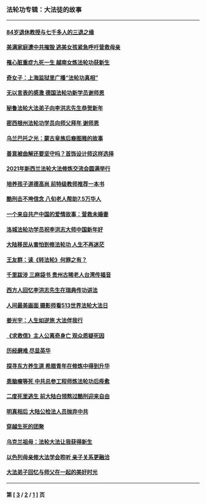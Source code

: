 ### 法轮功专辑：大法徒的故事
---
#### [84岁退休教授与七千多人的三退之缘](../../pages/nf1147481/n13796650.md?11170430) 
#### [美满家庭遭中共摧毁 逃美女孩紧急呼吁营救母亲](../../pages/nf1147481/n13792859.md?11170430) 
#### [罹心脏重症九死一生 越南女炼法轮功获新生](../../pages/nf1147481/n13732766.md?11170430) 
#### [奇女子：上海监狱里广播“法轮功真相”](../../pages/nf1147481/n13726443.md?11170430) 
#### [无以言表的感激 德国法轮功新学员谢师恩](../../pages/nf1147481/n13543790.md?11170430) 
#### [秘鲁法轮大法弟子向李洪志先生恭贺新年](../../pages/nf1147481/n13540182.md?11170430) 
#### [密西根州法轮功学员向师父拜年 谢师恩](../../pages/nf1147481/n13538183.md?11170430) 
#### [乌兰巴托之光：蒙古皇族后裔图雅的故事](../../pages/nf1147481/n13155759.md?11170430) 
#### [善意被曲解还要坚守吗？首饰设计师这样选择](../../pages/nf1147481/n13077575.md?11170430) 
#### [2021年新西兰法轮大法修炼交流会圆满举行](../../pages/nf1147481/n13033149.md?11170430) 
#### [培养孩子道德高尚 前特级教师推荐一本书](../../pages/nf1147481/n12938640.md?11170430) 
#### [酷刑击不垮信念 八旬老人帮助7.5万华人](../../pages/nf1147481/n12880712.md?11170430) 
#### [一个来自共产中国的爱情故事：营救未婚妻](../../pages/nf1147481/n12778386.md?11170430) 
#### [洛城法轮功学员祝李洪志大师中国新年好](../../pages/nf1147481/n12724685.md?11170430) 
#### [大陆移民从害怕到修法轮功 人生不再迷茫](../../pages/nf1147481/n12414325.md?11170430) 
#### [王友群：读《转法轮》何罪之有？](../../pages/nf1147481/n12408647.md?11170430) 
#### [千里跋涉 三麻袋书 贵州古稀老人台湾传福音](../../pages/nf1147481/n12198750.md?11170430) 
#### [西方人回忆李洪志先生在瑞典传功讲法](../../pages/nf1147481/n12099607.md?11170430) 
#### [人间最美画面 摄影师看513世界法轮大法日](../../pages/nf1147481/n12094118.md?11170430) 
#### [姜光宇：人生如逆旅 大法伴我行](../../pages/nf1147481/n12088664.md?11170430) 
#### [《求救信》主人公离奇身亡 观众质疑死因](../../pages/nf1147481/n11845215.md?11170430) 
#### [历经磨难 尽显英华](../../pages/nf1147481/n11723297.md?11170430) 
#### [探寻东方养生道 希腊青年在修炼中得到升华](../../pages/nf1147481/n11494502.md?11170430) 
#### [患脑瘤等死 中共总参工程师炼法轮功后痊愈](../../pages/nf1147481/n11466682.md?11170430) 
#### [二度死里逃生 前大陆白领熬过酷刑迎来自由](../../pages/nf1147481/n11368594.md?11170430) 
#### [明真相后 大陆公检法人员抛弃中共](../../pages/nf1147481/n11358618.md?11170430) 
#### [穿越生死的团聚](../../pages/nf1147481/n11258922.md?11170430) 
#### [乌克兰祖母：法轮大法让我获得新生](../../pages/nf1147481/n11269457.md?11170430) 
#### [以色列母亲修大法学会聆听 亲子关系更融洽](../../pages/nf1147481/n11268195.md?11170430) 
#### [大法弟子回忆与师父在一起的美好时光](../../pages/nf1147481/n11267759.md?11170430) 

---
#### 第 [ [3](./3.md?11170430) / [2](./2.md?11170430) / [1](./1.md?11170430) ] 页
